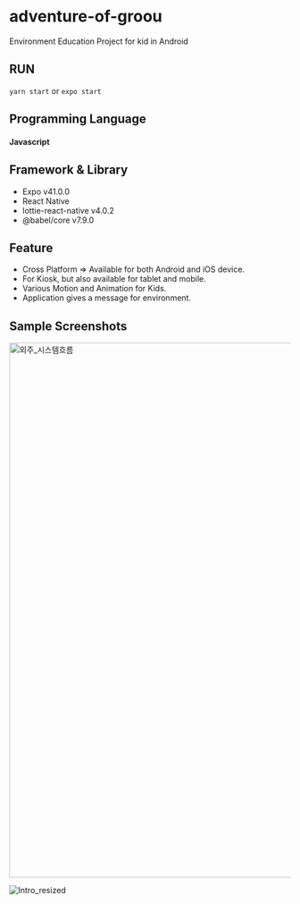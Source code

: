 # adventure-of-groou
Environment Education Project for kid in Android

## RUN

```yarn start```
or
```expo start```

## Programming Language

#### Javascript 

## Framework & Library

- Expo v41.0.0
- React Native
- lottie-react-native v4.0.2
- @babel/core v7.9.0

## Feature

- Cross Platform => Available for both Android and iOS device.
- For Kiosk, but also available for tablet and mobile.
- Various Motion and Animation for Kids.
- Application gives a message for environment.

## Sample Screenshots

<img width="957" alt="외주_시스템흐름" src="https://user-images.githubusercontent.com/45709140/137077079-663e3aec-2aa5-4b2d-bd97-3f52c6391b5d.png">

![Intro_resized](https://user-images.githubusercontent.com/45709140/137078892-e45bfae0-bd34-4f91-b50d-cb518fcf04ad.gif)

